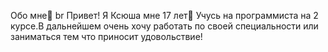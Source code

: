 Обо мне🌷
br
Привет! Я Ксюша мне 17 лет👋 
Учусь на программиста на 2 курсе.В дальнейшем очень хочу работать по своей специальности или заниматься тем что приносит удовольствие! 



